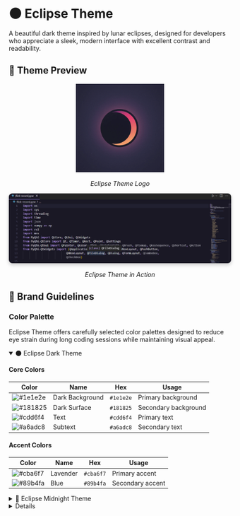 # 🌑 Eclipse Theme

A beautiful dark theme inspired by lunar eclipses, designed for developers who appreciate a sleek, modern interface with excellent contrast and readability.

## 🌟 Theme Preview

<div align="center">
  <img src="Assets/Eclipse.png" alt="Eclipse Theme Logo" width="200"/>
  <p><em>Eclipse Theme Logo</em></p>
  
  <img src="Assets/EclipseEditor.png" alt="Eclipse Theme Editor View" style="border-radius: 8px; box-shadow: 0 4px 8px rgba(0,0,0,0.2);"/>
  <p><em>Eclipse Theme in Action</em></p>
</div>


## 🎨 Brand Guidelines

### Color Palette

Eclipse Theme offers carefully selected color palettes designed to reduce eye strain during long coding sessions while maintaining visual appeal.

<details open>
<summary>🌑 Eclipse Dark Theme</summary>

#### Core Colors

| Color | Name | Hex | Usage |
|-------|------|-----|-------|
| ![#1e1e2e](https://placehold.co/24x24/1e1e2e/1e1e2e.png) | Dark Background | `#1e1e2e` | Primary background |
| ![#181825](https://placehold.co/24x24/181825/181825.png) | Dark Surface | `#181825` | Secondary background |
| ![#cdd6f4](https://placehold.co/24x24/cdd6f4/cdd6f4.png) | Text | `#cdd6f4` | Primary text |
| ![#a6adc8](https://placehold.co/24x24/a6adc8/a6adc8.png) | Subtext | `#a6adc8` | Secondary text |

#### Accent Colors

| Color | Name | Hex | Usage |
|-------|------|-----|-------|
| ![#cba6f7](https://placehold.co/24x24/cba6f7/cba6f7.png) | Lavender | `#cba6f7` | Primary accent |
| ![#89b4fa](https://placehold.co/24x24/89b4fa/89b4fa.png) | Blue | `#89b4fa` | Secondary accent |

</details>

<details>
<summary>🌙 Eclipse Midnight Theme</summary>

#### Core Colors

| Color | Name | Hex | Usage |
|-------|------|-----|-------|
| ![#0f0e15](https://placehold.co/24x24/0f0e15/0f0e15.png) | Midnight Background | `#0f0e15` | Primary background |
| ![#0a0910](https://placehold.co/24x24/0a0910/0a0910.png) | Deep Space | `#0a0910` | Secondary background |
| ![#e2e2e2](https://placehold.co/24x24/e2e2e2/e2e2e2.png) | Moonlight | `#e2e2e2` | Primary text |
| ![#a8a8c3](https://placehold.co/24x24/a8a8c3/a8a8c3.png) | Starlight | `#a8a8c3` | Secondary text |

#### Accent Colors

| Color | Name | Hex | Usage |
|-------|------|-----|-------|
| ![#bb9af7](https://placehold.co/24x24/bb9af7/bb9af7.png) | Cosmic Purple | `#bb9af7` | Primary accent |
| ![#7aa2f7](https://placehold.co/24x24/7aa2f7/7aa2f7.png) | Nebula Blue | `#7aa2f7` | Secondary accent |

</details>

<details>

### Usage Guidelines

- **Backgrounds**: Use Eclipse Dark (`#0f0e15`) as the primary background and Eclipse Midnight (`#0a0910`) for contrast elements
- **Text**: Use Moonlight (`#e2e2e2`) for primary text and Starlight (`#a8a8c3`) for secondary/disabled text
- **Accents**: Use Cosmic Purple (`#bb9af7`) for primary actions and Nebula Blue (`#7aa2f7`) for secondary actions
- **Contrast**: Ensure text has a minimum contrast ratio of 4.5:1 against background colors

### CSS Variables

For web projects, you can use these CSS variables:

```css
:root {
  --eclipse-dark: #0f0e15;
  --eclipse-midnight: #0a0910;
  --moonlight: #e2e2e2;
  --starlight: #a8a8c3;
  --cosmic-purple: #bb9af7;
  --nebula-blue: #7aa2f7;
}
```

## 📦 Applications

### VS Code Theme
- [Install from Marketplace](https://marketplace.visualstudio.com/items?itemName=Eclipse-Theme.eclipse-theme-midnight)
- [GitHub Repository](https://github.com/eclipse-themes/Eclipse-Themes/tree/main/apps/vscode)

## 📝 License

Eclipse Theme is licensed under the MIT License. See [LICENSE](LICENSE) for more information.


## 📄 License

This project is licensed under the [MIT License](LICENSE).
